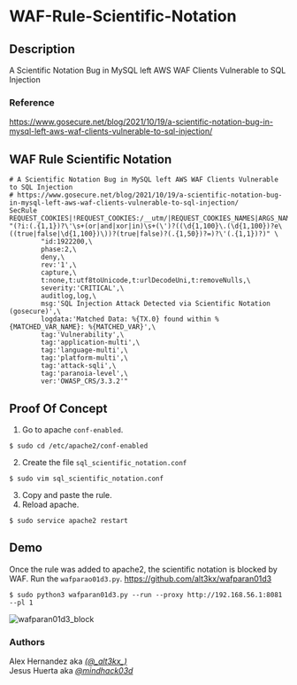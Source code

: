 # WAF-Rule-Scientific-Notation

## Description
A Scientific Notation Bug in MySQL left AWS WAF Clients Vulnerable to SQL Injection
### Reference
https://www.gosecure.net/blog/2021/10/19/a-scientific-notation-bug-in-mysql-left-aws-waf-clients-vulnerable-to-sql-injection/
## WAF Rule Scientific Notation
```
# A Scientific Notation Bug in MySQL left AWS WAF Clients Vulnerable to SQL Injection
# https://www.gosecure.net/blog/2021/10/19/a-scientific-notation-bug-in-mysql-left-aws-waf-clients-vulnerable-to-sql-injection/
SecRule REQUEST_COOKIES|!REQUEST_COOKIES:/__utm/|REQUEST_COOKIES_NAMES|ARGS_NAMES|ARGS|XML:/* "(?i:(.{1,1})?\'\s+(or|and|xor|in)\s+(\')?((\d{1,100}\.(\d{1,100})?e\((true|false|\d{1,100})\))?(true|false)?(.{1,50})?=)?\'(.{1,1})?)" \
        "id:1922200,\
        phase:2,\
        deny,\
        rev:'1',\
        capture,\
        t:none,t:utf8toUnicode,t:urlDecodeUni,t:removeNulls,\
        severity:'CRITICAL',\
        auditlog,log,\
        msg:'SQL Injection Attack Detected via Scientific Notation (gosecure)',\
        logdata:'Matched Data: %{TX.0} found within %{MATCHED_VAR_NAME}: %{MATCHED_VAR}',\
        tag:'Vulnerability',\
        tag:'application-multi',\
        tag:'language-multi',\
        tag:'platform-multi',\
        tag:'attack-sqli',\
        tag:'paranoia-level',\
        ver:'OWASP_CRS/3.3.2'"
```
## Proof Of Concept
1. Go to apache `conf-enabled`.
```
$ sudo cd /etc/apache2/conf-enabled
```
2. Create the file `sql_scientific_notation.conf`
```
$ sudo vim sql_scientific_notation.conf
```
3. Copy and paste the rule.
4. Reload apache.
```
$ sudo service apache2 restart
```
## Demo
Once the rule was added to apache2, the scientific notation is blocked by WAF.
Run the `wafparao01d3.py`. https://github.com/alt3kx/wafparan01d3
```
$ sudo python3 wafparan01d3.py --run --proxy http://192.168.56.1:8081 --pl 1
```
![wafparan01d3_block](https://user-images.githubusercontent.com/82916147/142824928-3684abb5-1972-46a9-b91e-e7127af73ba3.gif)
### Authors
Alex Hernandez aka <em><a href="https://twitter.com/_alt3kx_" rel="nofollow">(@\_alt3kx\_)</a></em></br>
Jesus Huerta aka <em><a href="https://github.com/mindhack03d" rel="nofollow">@mindhack03d</em> </a>
